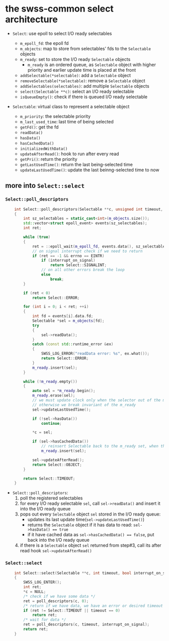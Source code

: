 # the swss-common select architecture
* `Select`: use epoll to select I/O ready selectables
    * `m_epoll_fd`: the epoll fd
    * `m_objects`: map to store from selectables' fds to the `Selectable` objects
    * `m_ready`: set to store the I/O ready `Selectable` objects
        * `m_ready` is an ordered queue, as `Selectable` object with higher priority and earlier update time is placed at the front
    * `addSelectable(*selectable)`: add a `Selectable` object
    * `removeSelectable(*selectable)`: remove a `Selectable` object
    * `addSelectables(selectables)`: add multiple `Selectable` objects
    * `select(Selectable **c)`: select an I/O ready selectable
    * `isQueueEmpty()`: check if there is queued I/O ready selectable

* `Selectable`: virtual class to represent a selectable object
    * `m_priority`: the selectable priority
    * `m_last_used_time`: last time of being selected
    * `getFd()`: get the fd
    * `readData()`
    * `hasData()`
    * `hasCachedData()`
    * `initializedWithData()`
    * `updateAfterRead()`: hook to run after every read
    * `getPri()`: return the priority
    * `getLastUsedTime()`: return the last being-selected time
    * `updateLastUsedTime()`: update the last beinng-selected time to now

## more into `Select::select`
### `Select::poll_descriptors`
```cpp
    int Select::poll_descriptors(Selectable **c, unsigned int timeout, bool interrupt_on_signal = false)
    {
        int sz_selectables = static_cast<int>(m_objects.size());
        std::vector<struct epoll_event> events(sz_selectables);
        int ret;

        while (true)
        {
            ret = ::epoll_wait(m_epoll_fd, events.data(), sz_selectables, timeout);
            // on signal interrupt check if we need to return
            if (ret == -1 && errno == EINTR)
                if (interrupt_on_signal)
                    return Select::SIGNALINT;
                // on all other errors break the loop
                else
                    break;
        }

        if (ret < 0)
            return Select::ERROR;

        for (int i = 0; i < ret; ++i)
        {
            int fd = events[i].data.fd;
            Selectable *sel = m_objects[fd];
            try
            {
                sel->readData();
            }
            catch (const std::runtime_error &ex)
            {
                SWSS_LOG_ERROR("readData error: %s", ex.what());
                return Select::ERROR;
            }
            m_ready.insert(sel);
        }

        while (!m_ready.empty())
        {
            auto sel = *m_ready.begin();
            m_ready.erase(sel);
            // we must update clock only when the selector out of the m_ready
            // otherwise we break invariant of the m_ready
            sel->updateLastUsedTime();

            if (!sel->hasData())
                continue;

            *c = sel;

            if (sel->hasCachedData())
                // reinsert Selectable back to the m_ready set, when there're more messages in the cache
                m_ready.insert(sel);

            sel->updateAfterRead();
            return Select::OBJECT;
        }

        return Select::TIMEOUT;
    }
```
* `Select::poll_descriptors`:
    1. poll the registered selectables
    2. for every I/O ready selectable `sel`, call `sel->readData()` and insert it into the I/O ready queue
    3. pops out every `Selectable` object `sel` stored in the I/O ready queue:
        * updates its last update time(`sel->updateLastUsedTime()`)
        * returns the `Selectable` object if it has data to read: `sel->hasData() == true`
        * if it have cached data as `sel->hasCachedData() == false`, put back into the I/O ready queue
    4. if there is a `Selectable` object `sel` returned from step#3, call its after read hook `sel->updateAfterRead()`

### `Select::select`
```cpp
    int Select::select(Selectable **c, int timeout, bool interrupt_on_signal)
    {
        SWSS_LOG_ENTER();
        int ret;
        *c = NULL;
        /* check if we have some data */
        ret = poll_descriptors(c, 0);
        /* return if we have data, we have an error or desired timeout was 0 */
        if (ret != Select::TIMEOUT || timeout == 0)
            return ret;
        /* wait for data */
        ret = poll_descriptors(c, timeout, interrupt_on_signal);
        return ret;
    }
```
